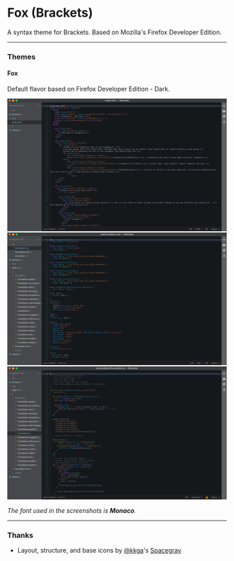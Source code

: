 # Fox (Brackets)

A syntax theme for Brackets. Based on Mozilla's Firefox Developer Edition.

***

### Themes

#### Fox

Default flavor based on Firefox Developer Edition - Dark.

![image](screenshots/fox.dark--html.jpg)
![image](screenshots/fox.dark--css.jpg)
![image](screenshots/fox.dark--js.jpg)

*The font used in the screenshots is __Monaco__.*

***

### Thanks

- Layout, structure, and base icons by [@kkga](https://github.com/kkga/)'s [Spacegray](https://github.com/kkga/spacegray)
